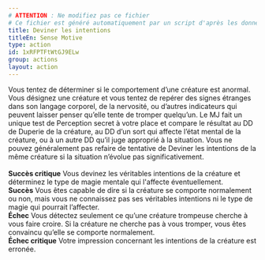```yaml
---
# ATTENTION : Ne modifiez pas ce fichier
# Ce fichier est généré automatiquement par un script d'après les données du module Foundry VTT officiel et de sa traduction
title: Deviner les intentions
titleEn: Sense Motive
type: action
id: 1xRFPTFtWtGJ9ELw
group: actions
layout: action
---
```

<p><span id="ctl00_MainContent_DetailedOutput">Vous tentez de déterminer si le comportement d’une créature est anormal. Vous désignez une créature et vous tentez de repérer des signes étranges dans son langage corporel, de la nervosité, ou d’autres indicateurs qui peuvent laisser penser qu’elle tente de tromper quelqu’un. Le MJ fait un unique test de Perception secret à votre place et compare le résultat au DD de Duperie de la créature, au DD d’un sort qui affecte l’état mental de la créature, ou à un autre DD qu’il juge approprié à la situation. Vous ne pouvez généralement pas refaire de tentative de Deviner les intentions de la même créature si la situation n’évolue pas significativement.<br><br><strong>Succès critique</strong> Vous devinez les véritables intentions de la créature et déterminez le type de magie mentale qui l'affecte éventuellement.<br><strong>Succès</strong> Vous êtes capable de dire si la créature se comporte normalement ou non, mais vous ne connaissez pas ses véritables intentions ni le type de magie qui pourrait l’affecter.<br><strong>Échec</strong> Vous détectez seulement ce qu’une créature trompeuse cherche à vous faire croire. Si la créature ne cherche pas à vous tromper, vous êtes convaincu qu’elle se comporte normalement.<br><strong>Échec critique</strong> Votre impression concernant les intentions de la créature est erronée.&nbsp;</span></p>
